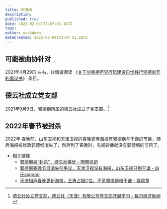 ```yaml
---
title: 郭德纲
description:
published: true
date: 2022-02-04T23:07:53.187Z
tags:
editor: markdown
dateCreated: 2022-02-04T23:07:53.187Z
---
```


## 可能被曲协针对

2021年4月29日 左右，详情请阅读 《[关于加强相声界行风建设自觉践行崇德尚艺的倡议书](/unclear/曲协_行风建设倡议书.md)》 条目。

## 德云社成立党支部

2021年9月9日，郭德纲所属的德云社成立了党支部。[^1916021]

[^1916021]: [德云社设立党支部，德云社（天津）有限公司党支部开展学习 - 每日经济新闻](https://web.archive.org/web/20220204155823/https://m.nbd.com.cn/articles/2021-09-16/1916021.html)

## 2022年春节被封杀

2022年 春晚前，山东卫视和天津卫视的春晚宣传海报有郭德纲与于谦的节目，随后海报被修改郭德纲消失了，然后到了春晚时，电视转播就没有郭德纲的节目了。

+ 相关链接
    + [郭德纲被“封杀”，德云社堪忧 - 圈圈扒姐](https://web.archive.org/web/20220204150737/https://www.163.com/dy/article/GV25V2K50552XLEU.html)
    + [郭德纲春晚节目消失引争议，天津卫视没有海报，山东卫视只剩于谦 - 四斤axgooo](https://web.archive.org/web/20220204150738/https://www.sohu.com/a/519494917_100281851)
    + [天津相声春晚更新海报，王惠占据C位，不见郭德纲和于谦 - 娱顽童](https://web.archive.org/web/20220204151924/https://www.sohu.com/a/519861577_120195599)
